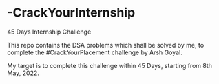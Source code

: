 # -CrackYourInternship

45 Days Internship Challenge

This repo contains the DSA problems which shall be solved by me, to complete the #CrackYourPlacement challenge by Arsh Goyal.

My target is to complete this challenge within 45 Days, starting from 8th May, 2022.
